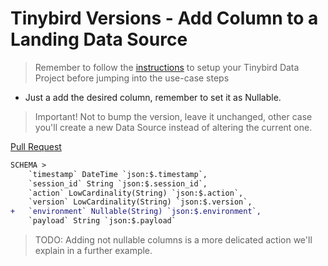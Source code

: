 # Tinybird Versions - Add Column to a Landing Data Source

> Remember to follow the [instructions](../README.md) to setup your Tinybird Data Project before jumping into the use-case steps

- Just a add the desired column, remember to set it as Nullable.

> Important! Not to bump the version, leave it unchanged, other case you'll create a new Data Source instead of altering the current one.

[Pull Request](https://github.com/tinybirdco/use-case-examples/pull/156/files)

```diff
SCHEMA >
    `timestamp` DateTime `json:$.timestamp`,
    `session_id` String `json:$.session_id`,
    `action` LowCardinality(String) `json:$.action`,
    `version` LowCardinality(String) `json:$.version`,
+   `environment` Nullable(String) `json:$.environment`,
    `payload` String `json:$.payload`
```

> TODO: Adding not nullable columns is a more delicated action we'll explain in a further example.
